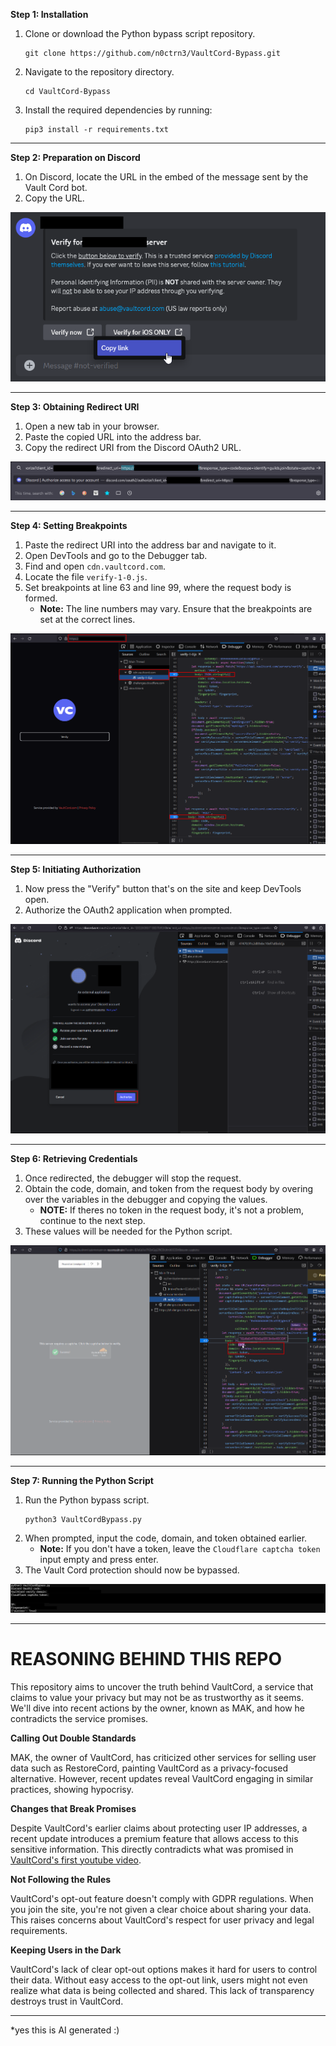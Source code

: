 **Step 1: Installation**

1. Clone or download the Python bypass script repository.
   ```
   git clone https://github.com/n0ctrn3/VaultCord-Bypass.git
   ```
2. Navigate to the repository directory.
   ```
   cd VaultCord-Bypass
   ```
3. Install the required dependencies by running:
   ```
   pip3 install -r requirements.txt
   ```

<hr>

**Step 2: Preparation on Discord**

1. On Discord, locate the URL in the embed of the message sent by the Vault Cord bot.
2. Copy the URL.

![Vault Cord URL](https://github.com/n0ctrn3/VaultCord-Bypass/blob/main/images/step2.png)

<hr>

**Step 3: Obtaining Redirect URI**

1. Open a new tab in your browser.
2. Paste the copied URL into the address bar.
3. Copy the redirect URI from the Discord OAuth2 URL.

![Redirect URI](https://github.com/n0ctrn3/VaultCord-Bypass/blob/main/images/step3.png)

<hr>

**Step 4: Setting Breakpoints**

1. Paste the redirect URI into the address bar and navigate to it.
2. Open DevTools and go to the Debugger tab.
3. Find and open `cdn.vaultcord.com`.
4. Locate the file `verify-1-0.js`.
5. Set breakpoints at line 63 and line 99, where the request body is formed.
   - **Note:** The line numbers may vary. Ensure that the breakpoints are set at the correct lines.

![Breakpoints](https://github.com/n0ctrn3/VaultCord-Bypass/blob/main/images/step4.png)

<hr>
   
**Step 5: Initiating Authorization**

1. Now press the "Verify" button that's on the site and keep DevTools open.
3. Authorize the OAuth2 application when prompted.

![Authorization](https://github.com/n0ctrn3/VaultCord-Bypass/blob/main/images/step5.png)

<hr>

**Step 6: Retrieving Credentials**

1. Once redirected, the debugger will stop the request.
2. Obtain the code, domain, and token from the request body by overing over the variables in the debugger and copying the values.
   - **NOTE:** If theres no token in the request body, it's not a problem, continue to the next step.
3. These values will be needed for the Python script.

![Credentials](https://github.com/n0ctrn3/VaultCord-Bypass/blob/main/images/step6.png)

<hr>

**Step 7: Running the Python Script**

1. Run the Python bypass script.
   ```
   python3 VaultCordBypass.py
   ```
2. When prompted, input the code, domain, and token obtained earlier.
   - **Note:** If you don't have a token, leave the `Cloudflare captcha token` input empty and press enter.
3. The Vault Cord protection should now be bypassed.

![Python Script](https://github.com/n0ctrn3/VaultCord-Bypass/blob/main/images/step7.png)

<hr>

# REASONING BEHIND THIS REPO
This repository aims to uncover the truth behind VaultCord, a service that claims to value your privacy but may not be as trustworthy as it seems. We'll dive into recent actions by the owner, known as MAK, and how he contradicts the service promises.

**Calling Out Double Standards**

MAK, the owner of VaultCord, has criticized other services for selling user data such as RestoreCord, painting VaultCord as a privacy-focused alternative. However, recent updates reveal VaultCord engaging in similar practices, showing hypocrisy.

**Changes that Break Promises**

Despite VaultCord's earlier claims about protecting user IP addresses, a recent update introduces a premium feature that allows access to this sensitive information. This directly contradicts what was promised in [VaultCord's first youtube video](https://youtu.be/bJ_N6o6WRM4?t=406).

**Not Following the Rules**

VaultCord's opt-out feature doesn't comply with GDPR regulations. When you join the site, you're not given a clear choice about sharing your data. This raises concerns about VaultCord's respect for user privacy and legal requirements.

**Keeping Users in the Dark**

VaultCord's lack of clear opt-out options makes it hard for users to control their data. Without easy access to the opt-out link, users might not even realize what data is being collected and shared. This lack of transparency destroys trust in VaultCord.

<hr>

*yes this is AI generated :)
